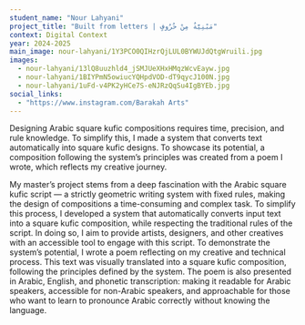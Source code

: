 ```yaml
---
student_name: "Nour Lahyani"
project_title: "Built from letters | مَبْنِيَّةٌ مِنْ حُرُوفٍ"
context: Digital Context
year: 2024-2025
main_image: nour-lahyani/1Y3PCO0QIHzrQjLUL0BYWUJdQtgWruili.jpg
images:
  - nour-lahyani/13lQ8uuzhld4_jSMJUeXHxHMqzWcvEayw.jpg
  - nour-lahyani/1BIYPmN5owiucYQHpdVOD-dT9qycJ100N.jpg
  - nour-lahyani/1uFd-v4PK2yHCe7S-eNJRzQqSu4IgBYEb.jpg
social_links:
  - "https://www.instagram.com/Barakah Arts"
---
```

Designing Arabic square kufic compositions requires time, precision, and rule knowledge.
To simplify this, I made a system that converts text automatically into square kufic designs.
To showcase its potential, a composition following the system’s principles was created from a poem I wrote, which reflects my creative journey.

My master’s project stems from a deep fascination with the Arabic square kufic script — a strictly geometric writing system with fixed rules, making the design of compositions a time-consuming and complex task.
To simplify this process, I developed a system that automatically converts input text into a square kufic composition, while respecting the traditional rules of the script. In doing so, I aim to provide artists, designers, and other creatives with an accessible tool to engage with this script.
To demonstrate the system’s potential, I wrote a poem reflecting on my creative and technical process. This text was visually translated into a square kufic composition, following the principles defined by the system.
The poem is also presented in Arabic, English, and phonetic transcription: making it readable for Arabic speakers, accessible for non-Arabic speakers, and approachable for those who want to learn to pronounce Arabic correctly without knowing the language.
